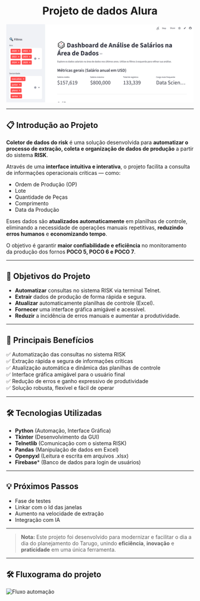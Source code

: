 <h1 align="center"> Projeto de dados Alura </h1>

<p align="center">
  
![Banner](banner.png)

</p>

---

## 📋 Introdução ao Projeto

**Coletor de dados do risk** é uma solução desenvolvida para **automatizar o processo de extração, coleta e organização de dados de produção** a partir do sistema **RISK**.

Através de uma **interface intuitiva e interativa**, o projeto facilita a consulta de informações operacionais críticas — como:

- Ordem de Produção (OP)
- Lote
- Quantidade de Peças
- Comprimento
- Data da Produção

Esses dados são **atualizados automaticamente** em planilhas de controle, eliminando a necessidade de operações manuais repetitivas, **reduzindo erros humanos** e **economizando tempo**.

O objetivo é garantir **maior confiabilidade e eficiência** no monitoramento da produção dos fornos **POCO 5, POCO 6 e POCO 7**.

---

## 🚀 Objetivos do Projeto

- **Automatizar** consultas no sistema RISK via terminal Telnet.
- **Extrair** dados de produção de forma rápida e segura.
- **Atualizar** automaticamente planilhas de controle (Excel).
- **Fornecer** uma interface gráfica amigável e acessível.
- **Reduzir** a incidência de erros manuais e aumentar a produtividade.

---

## 🎯 Principais Benefícios

✅ Automatização das consultas no sistema RISK  
✅ Extração rápida e segura de informações críticas  
✅ Atualização automática e dinâmica das planilhas de controle  
✅ Interface gráfica amigável para o usuário final  
✅ Redução de erros e ganho expressivo de produtividade  
✅ Solução robusta, flexível e fácil de operar

---

## 🛠️ Tecnologias Utilizadas

- **Python** (Automação, Interface Gráfica)
- **Tkinter** (Desenvolvimento da GUI)
- **Telnetlib** (Comunicação com o sistema RISK)
- **Pandas** (Manipulação de dados em Excel)
- **Openpyxl** (Leitura e escrita em arquivos .xlsx)
- **Firebase*** (Banco de dados para login de usuários)

---

## 💡 Próximos Passos

- Fase de testes
- Linkar com o Id das janelas
- Aumento na velocidade de extração
- Integração com IA
  
---

> **Nota:** Este projeto foi desenvolvido para modernizar e facilitar o dia a dia do planejamento do Tarugo, unindo **eficiência**, **inovação** e **praticidade** em uma única ferramenta.

---

## 🛠️ Fluxograma do projeto

![Fluxo automação](https://github.com/user-attachments/assets/520d0b7e-5520-490e-8bc3-396ecad3f70f)



